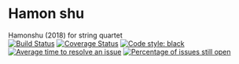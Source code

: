 # Hamon shu
Hamonshu (2018) for string quartet<br/>
[![Build Status](https://travis-ci.org/GregoryREvans/hamon_shu.svg?branch=master)](https://travis-ci.org/GregoryREvans/hamon_shu) [![Coverage Status](https://coveralls.io/repos/github/GregoryREvans/hamon_shu/badge.svg?branch=master)](https://coveralls.io/github/GregoryREvans/hamon_shu?branch=master) [![Code style: black](https://img.shields.io/badge/code%20style-black-000000.svg)](https://github.com/python/black) [![Average time to resolve an issue](http://isitmaintained.com/badge/resolution/GregoryREvans/hamon_shu.svg)](http://isitmaintained.com/project/GregoryREvans/hamon_shu "Average time to resolve an issue") [![Percentage of issues still open](http://isitmaintained.com/badge/open/GregoryREvans/hamon_shu.svg)](http://isitmaintained.com/project/GregoryREvans/hamon_shu "Percentage of issues still open")
